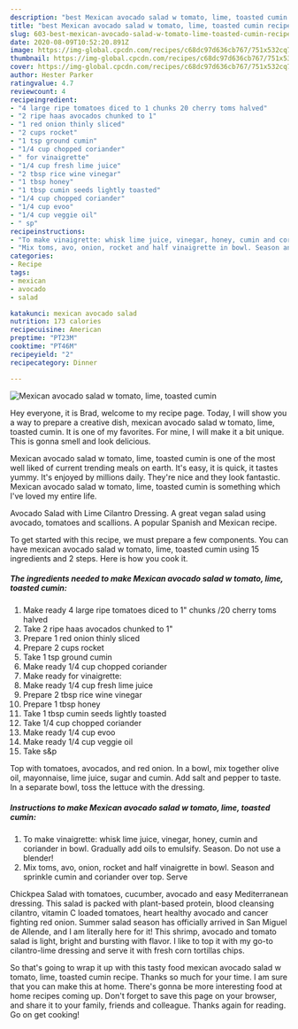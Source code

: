 ```yaml
---
description: "best Mexican avocado salad w tomato, lime, toasted cumin recipes ever | how to make the best Mexican avocado salad w tomato, lime, toasted cumin"
title: "best Mexican avocado salad w tomato, lime, toasted cumin recipes ever | how to make the best Mexican avocado salad w tomato, lime, toasted cumin"
slug: 603-best-mexican-avocado-salad-w-tomato-lime-toasted-cumin-recipes-ever-how-to-make-the-best-mexican-avocado-salad-w-tomato-lime-toasted-cumin
date: 2020-08-09T10:52:20.891Z
image: https://img-global.cpcdn.com/recipes/c68dc97d636cb767/751x532cq70/mexican-avocado-salad-w-tomato-lime-toasted-cumin-recipe-main-photo.jpg
thumbnail: https://img-global.cpcdn.com/recipes/c68dc97d636cb767/751x532cq70/mexican-avocado-salad-w-tomato-lime-toasted-cumin-recipe-main-photo.jpg
cover: https://img-global.cpcdn.com/recipes/c68dc97d636cb767/751x532cq70/mexican-avocado-salad-w-tomato-lime-toasted-cumin-recipe-main-photo.jpg
author: Hester Parker
ratingvalue: 4.7
reviewcount: 4
recipeingredient:
- "4 large ripe tomatoes diced to 1 chunks 20 cherry toms halved"
- "2 ripe haas avocados chunked to 1"
- "1 red onion thinly sliced"
- "2 cups rocket"
- "1 tsp ground cumin"
- "1/4 cup chopped coriander"
- " for vinaigrette"
- "1/4 cup fresh lime juice"
- "2 tbsp rice wine vinegar"
- "1 tbsp honey"
- "1 tbsp cumin seeds lightly toasted"
- "1/4 cup chopped coriander"
- "1/4 cup evoo"
- "1/4 cup veggie oil"
- " sp"
recipeinstructions:
- "To make vinaigrette: whisk lime juice, vinegar, honey, cumin and coriander in bowl. Gradually add oils to emulsify. Season. Do not use a blender!"
- "Mix toms, avo, onion, rocket and half vinaigrette in bowl. Season and sprinkle cumin and coriander over top. Serve"
categories:
- Recipe
tags:
- mexican
- avocado
- salad

katakunci: mexican avocado salad 
nutrition: 173 calories
recipecuisine: American
preptime: "PT23M"
cooktime: "PT46M"
recipeyield: "2"
recipecategory: Dinner

---
```



![Mexican avocado salad w tomato, lime, toasted cumin](https://img-global.cpcdn.com/recipes/c68dc97d636cb767/751x532cq70/mexican-avocado-salad-w-tomato-lime-toasted-cumin-recipe-main-photo.jpg)

Hey everyone, it is Brad, welcome to my recipe page. Today, I will show you a way to prepare a creative dish, mexican avocado salad w tomato, lime, toasted cumin. It is one of my favorites. For mine, I will make it a bit unique. This is gonna smell and look delicious.

Mexican avocado salad w tomato, lime, toasted cumin is one of the most well liked of current trending meals on earth. It's easy, it is quick, it tastes yummy. It's enjoyed by millions daily. They're nice and they look fantastic. Mexican avocado salad w tomato, lime, toasted cumin is something which I've loved my entire life.

Avocado Salad with Lime Cilantro Dressing. A great vegan salad using avocado, tomatoes and scallions. A popular Spanish and Mexican recipe.


To get started with this recipe, we must prepare a few components. You can have mexican avocado salad w tomato, lime, toasted cumin using 15 ingredients and 2 steps. Here is how you cook it.

<!--inarticleads1-->

##### The ingredients needed to make Mexican avocado salad w tomato, lime, toasted cumin:

1. Make ready 4 large ripe tomatoes diced to 1&#34; chunks /20 cherry toms halved
1. Take 2 ripe haas avocados chunked to 1&#34;
1. Prepare 1 red onion thinly sliced
1. Prepare 2 cups rocket
1. Take 1 tsp ground cumin
1. Make ready 1/4 cup chopped coriander
1. Make ready  for vinaigrette:
1. Make ready 1/4 cup fresh lime juice
1. Prepare 2 tbsp rice wine vinegar
1. Prepare 1 tbsp honey
1. Take 1 tbsp cumin seeds lightly toasted
1. Take 1/4 cup chopped coriander
1. Make ready 1/4 cup evoo
1. Make ready 1/4 cup veggie oil
1. Take  s&amp;p


Top with tomatoes, avocados, and red onion. In a bowl, mix together olive oil, mayonnaise, lime juice, sugar and cumin. Add salt and pepper to taste. In a separate bowl, toss the lettuce with the dressing. 

<!--inarticleads2-->

##### Instructions to make Mexican avocado salad w tomato, lime, toasted cumin:

1. To make vinaigrette: whisk lime juice, vinegar, honey, cumin and coriander in bowl. Gradually add oils to emulsify. Season. Do not use a blender!
1. Mix toms, avo, onion, rocket and half vinaigrette in bowl. Season and sprinkle cumin and coriander over top. Serve


Chickpea Salad with tomatoes, cucumber, avocado and easy Mediterranean dressing. This salad is packed with plant-based protein, blood cleansing cilantro, vitamin C loaded tomatoes, heart healthy avocado and cancer fighting red onion. Summer salad season has officially arrived in San Miguel de Allende, and I am literally here for it! This shrimp, avocado and tomato salad is light, bright and bursting with flavor. I like to top it with my go-to cilantro-lime dressing and serve it with fresh corn tortillas chips. 

So that's going to wrap it up with this tasty food mexican avocado salad w tomato, lime, toasted cumin recipe. Thanks so much for your time. I am sure that you can make this at home. There's gonna be more interesting food at home recipes coming up. Don't forget to save this page on your browser, and share it to your family, friends and colleague. Thanks again for reading. Go on get cooking!
